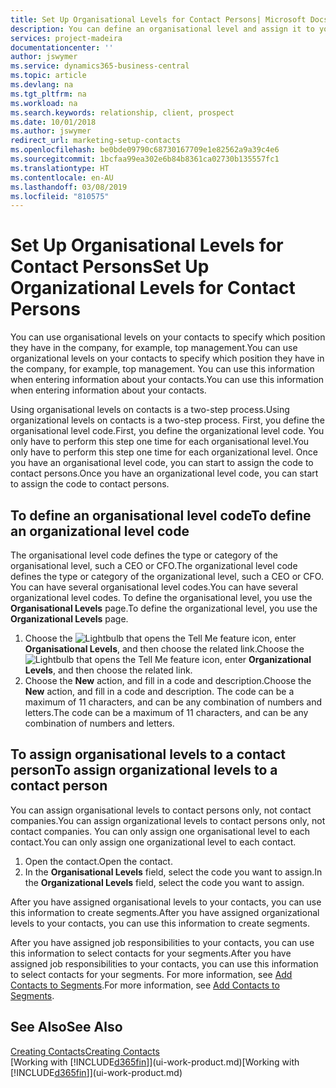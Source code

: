 ```yaml
---
title: Set Up Organisational Levels for Contact Persons| Microsoft Docs
description: You can define an organisational level and assign it to your contact to indicate the position they have in their company, for example, top management.
services: project-madeira
documentationcenter: ''
author: jswymer
ms.service: dynamics365-business-central
ms.topic: article
ms.devlang: na
ms.tgt_pltfrm: na
ms.workload: na
ms.search.keywords: relationship, client, prospect
ms.date: 10/01/2018
ms.author: jswymer
redirect_url: marketing-setup-contacts
ms.openlocfilehash: be0bde09790c68730167709e1e82562a9a39c4e6
ms.sourcegitcommit: 1bcfaa99ea302e6b84b8361ca02730b135557fc1
ms.translationtype: HT
ms.contentlocale: en-AU
ms.lasthandoff: 03/08/2019
ms.locfileid: "810575"
---
```

# <a name="set-up-organizational-levels-for-contact-persons"></a><span data-ttu-id="74244-103">Set Up Organisational Levels for Contact Persons</span><span class="sxs-lookup"><span data-stu-id="74244-103">Set Up Organizational Levels for Contact Persons</span></span>
<span data-ttu-id="74244-104">You can use organisational levels on your contacts to specify which position they have in the company, for example, top management.</span><span class="sxs-lookup"><span data-stu-id="74244-104">You can use organizational levels on your contacts to specify which position they have in the company, for example, top management.</span></span> <span data-ttu-id="74244-105">You can use this information when entering information about your contacts.</span><span class="sxs-lookup"><span data-stu-id="74244-105">You can use this information when entering information about your contacts.</span></span>

<span data-ttu-id="74244-106">Using organisational levels on contacts is a two-step process.</span><span class="sxs-lookup"><span data-stu-id="74244-106">Using organizational levels on contacts is a two-step process.</span></span> <span data-ttu-id="74244-107">First, you define the organisational level code.</span><span class="sxs-lookup"><span data-stu-id="74244-107">First, you define the organizational level code.</span></span> <span data-ttu-id="74244-108">You only have to perform this step one time for each organisational level.</span><span class="sxs-lookup"><span data-stu-id="74244-108">You only have to perform this step one time for each organizational level.</span></span> <span data-ttu-id="74244-109">Once you have an organisational level code, you can start to assign the code to contact persons.</span><span class="sxs-lookup"><span data-stu-id="74244-109">Once you have an organizational level code, you can start to assign the code to contact persons.</span></span>

## <a name="to-define-an-organizational-level-code"></a><span data-ttu-id="74244-110">To define an organisational level code</span><span class="sxs-lookup"><span data-stu-id="74244-110">To define an organizational level code</span></span>
<span data-ttu-id="74244-111">The organisational level code defines the type or category of the organisational level, such a CEO  or CFO.</span><span class="sxs-lookup"><span data-stu-id="74244-111">The organizational level code defines the type or category of the organizational level, such a CEO  or CFO.</span></span> <span data-ttu-id="74244-112">You can have several organisational level codes.</span><span class="sxs-lookup"><span data-stu-id="74244-112">You can have several organizational level codes.</span></span> <span data-ttu-id="74244-113">To define the organisational level, you use the **Organisational Levels** page.</span><span class="sxs-lookup"><span data-stu-id="74244-113">To define the organizational level, you use the **Organizational Levels** page.</span></span>

1. <span data-ttu-id="74244-114">Choose the ![Lightbulb that opens the Tell Me feature](media/ui-search/search_small.png "Tell me what you want to do") icon, enter **Organisational Levels**, and then choose the related link.</span><span class="sxs-lookup"><span data-stu-id="74244-114">Choose the ![Lightbulb that opens the Tell Me feature](media/ui-search/search_small.png "Tell me what you want to do") icon, enter **Organizational Levels**, and then choose the related link.</span></span>
2. <span data-ttu-id="74244-115">Choose the **New** action, and fill in a code and description.</span><span class="sxs-lookup"><span data-stu-id="74244-115">Choose the **New** action, and fill in a code and description.</span></span> <span data-ttu-id="74244-116">The code can be a maximum of 11 characters, and can be any combination of numbers and letters.</span><span class="sxs-lookup"><span data-stu-id="74244-116">The code can be a maximum of 11 characters, and can be any combination of numbers and letters.</span></span>

## <a name="to-assign-organizational-levels-to-a-contact-person"></a><span data-ttu-id="74244-117">To assign organisational levels to a contact person</span><span class="sxs-lookup"><span data-stu-id="74244-117">To assign organizational levels to a contact person</span></span>
<span data-ttu-id="74244-118">You can assign organisational levels to contact persons only, not contact companies.</span><span class="sxs-lookup"><span data-stu-id="74244-118">You can assign organizational levels to contact persons only, not contact companies.</span></span> <span data-ttu-id="74244-119">You can only assign one organisational level to each contact.</span><span class="sxs-lookup"><span data-stu-id="74244-119">You can only assign one organizational level to each contact.</span></span>

1. <span data-ttu-id="74244-120">Open the contact.</span><span class="sxs-lookup"><span data-stu-id="74244-120">Open the contact.</span></span>
2. <span data-ttu-id="74244-121">In the **Organisational Levels** field, select the code you want to assign.</span><span class="sxs-lookup"><span data-stu-id="74244-121">In the **Organizational Levels** field, select the code you want to assign.</span></span>

<span data-ttu-id="74244-122">After you have assigned organisational levels to your contacts, you can use this information to create segments.</span><span class="sxs-lookup"><span data-stu-id="74244-122">After you have assigned organizational levels to your contacts, you can use this information to create segments.</span></span>

<span data-ttu-id="74244-123">After you have assigned job responsibilities to your contacts, you can use this information to select contacts for your segments.</span><span class="sxs-lookup"><span data-stu-id="74244-123">After you have assigned job responsibilities to your contacts, you can use this information to select contacts for your segments.</span></span> <span data-ttu-id="74244-124">For more information, see [Add Contacts to Segments](marketing-add-contact-segment.md).</span><span class="sxs-lookup"><span data-stu-id="74244-124">For more information, see [Add Contacts to Segments](marketing-add-contact-segment.md).</span></span>

## <a name="see-also"></a><span data-ttu-id="74244-125">See Also</span><span class="sxs-lookup"><span data-stu-id="74244-125">See Also</span></span>
[<span data-ttu-id="74244-126">Creating Contacts</span><span class="sxs-lookup"><span data-stu-id="74244-126">Creating Contacts</span></span>](marketing-create-contact-companies.md)  
<span data-ttu-id="74244-127">[Working with [!INCLUDE[d365fin](includes/d365fin_md.md)]](ui-work-product.md)</span><span class="sxs-lookup"><span data-stu-id="74244-127">[Working with [!INCLUDE[d365fin](includes/d365fin_md.md)]](ui-work-product.md)</span></span>  
